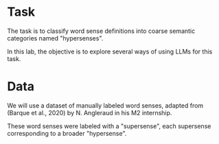 # Task

The task is to classify word sense definitions into coarse semantic categories named "hypersenses".

In this lab, the objective is to explore several ways of using LLMs for this task.

# Data

We will use a dataset of manually labeled word senses, adapted from (Barque et al., 2020) by N. Angleraud in his M2 internship.

These word senses were labeled with a "supersense", each supersense corresponding to a broader "hypersense".

